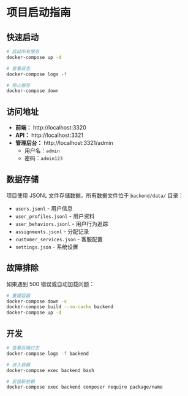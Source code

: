 # 项目启动指南

## 快速启动

```bash
# 启动所有服务
docker-compose up -d

# 查看日志
docker-compose logs -f

# 停止服务
docker-compose down
```

## 访问地址

- **前端：** http://localhost:3320
- **API：** http://localhost:3321
- **管理后台：** http://localhost:3321/admin
  - 用户名：`admin`
  - 密码：`admin123`

## 数据存储

项目使用 JSONL 文件存储数据，所有数据文件位于 `backend/data/` 目录：

- `users.jsonl` - 用户信息
- `user_profiles.jsonl` - 用户资料
- `user_behaviors.jsonl` - 用户行为追踪
- `assignments.jsonl` - 分配记录
- `customer_services.json` - 客服配置
- `settings.json` - 系统设置

## 故障排除

如果遇到 500 错误或自动加载问题：

```bash
# 重建容器
docker-compose down -v
docker-compose build --no-cache backend
docker-compose up -d
```

## 开发

```bash
# 查看后端日志
docker-compose logs -f backend

# 进入容器
docker-compose exec backend bash

# 安装新依赖
docker-compose exec backend composer require package/name
```
